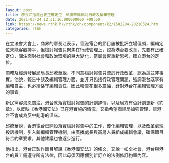 ```yaml
---
layout: post
title: 廖長江指港台要正確定位　邱騰華稱檢討行政及編輯管理
date: 2021-03-24 12:31:16.000000000 +08:00
link: https://news.rthk.hk/rthk/ch/component/k2/1582284-20210324.htm
categories: rthk
---
```


在立法會大會上，商界的廖長江表示，香港電台的節目屢被批評立場偏頗，編輯定位未能客觀持平，但檢討報告只聚焦在行政管理上，認為港台要改革，先要有正確定位，關注面對社會和政治環境的巨大變化，當局會否重新思考，確立港台的定位。

商務及經濟發展局局長邱騰華說，不同意檢討報告只流於行政改革，認為這並非事實。他說，報告中談及編輯管理方面，並非只包括行政管理問題，強調港台既享有編輯自主，也必須恪守編輯責任，因此報告花很多篇幅，針對港台在編輯管理方面的事宜。

新民黨容海恩關注，港台就落實檢討報告的計劃詳情，以及局方有否計劃更新《約章》，以反映《香港國安法》已在港實施的情況，又指希望商經局加強管理，讓港台不會成為反中亂港的溫床。

邱騰華說，香港電台已開設落實檢討報告中的工作，優化編輯管理，以及改革處理投訴機制，引入新編輯管理機制，由廣播處長與高層人員組成編輯會議，確保節目符合約章要求，其他建議也會逐步進行。

他指出，港台正製作節目解說《香港國安法》的條文，又說一如全社會，港台與港台的員工需遵守所有法律，因此毋須因應個別新訂立的法例修訂約章內容。
